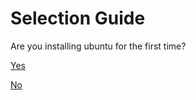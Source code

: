 # Selection Guide
Are you installing ubuntu for the first time?

[Yes](First-Yes.md)

[No](First-No.md)